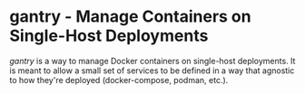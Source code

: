 # gantry - Manage Containers on Single-Host Deployments

*gantry* is a way to manage Docker containers on single-host deployments.  It is
meant to allow a small set of services to be defined in a way that agnostic to
how they're deployed (docker-compose, podman, etc.).
